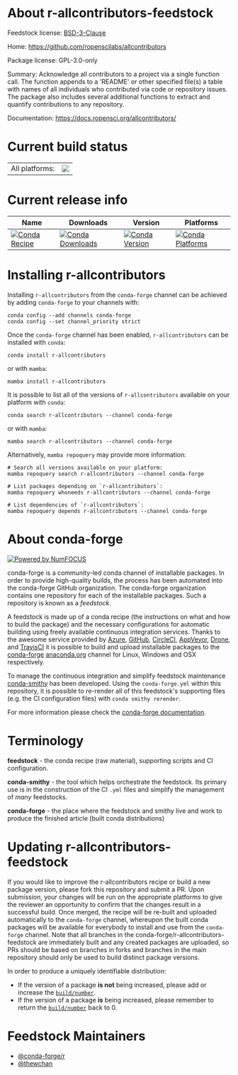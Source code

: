 About r-allcontributors-feedstock
=================================

Feedstock license: [BSD-3-Clause](https://github.com/conda-forge/r-allcontributors-feedstock/blob/main/LICENSE.txt)

Home: https://github.com/ropenscilabs/allcontributors

Package license: GPL-3.0-only

Summary: Acknowledge all contributors to a project via a single function call. The function appends to a 'README' or other specified file(s) a table with names of all individuals who contributed via code or repository issues.  The package also includes several additional functions to extract and quantify contributions to any repository.

Documentation: https://docs.ropensci.org/allcontributors/

Current build status
====================


<table><tr><td>All platforms:</td>
    <td>
      <a href="https://dev.azure.com/conda-forge/feedstock-builds/_build/latest?definitionId=22282&branchName=main">
        <img src="https://dev.azure.com/conda-forge/feedstock-builds/_apis/build/status/r-allcontributors-feedstock?branchName=main">
      </a>
    </td>
  </tr>
</table>

Current release info
====================

| Name | Downloads | Version | Platforms |
| --- | --- | --- | --- |
| [![Conda Recipe](https://img.shields.io/badge/recipe-r--allcontributors-green.svg)](https://anaconda.org/conda-forge/r-allcontributors) | [![Conda Downloads](https://img.shields.io/conda/dn/conda-forge/r-allcontributors.svg)](https://anaconda.org/conda-forge/r-allcontributors) | [![Conda Version](https://img.shields.io/conda/vn/conda-forge/r-allcontributors.svg)](https://anaconda.org/conda-forge/r-allcontributors) | [![Conda Platforms](https://img.shields.io/conda/pn/conda-forge/r-allcontributors.svg)](https://anaconda.org/conda-forge/r-allcontributors) |

Installing r-allcontributors
============================

Installing `r-allcontributors` from the `conda-forge` channel can be achieved by adding `conda-forge` to your channels with:

```
conda config --add channels conda-forge
conda config --set channel_priority strict
```

Once the `conda-forge` channel has been enabled, `r-allcontributors` can be installed with `conda`:

```
conda install r-allcontributors
```

or with `mamba`:

```
mamba install r-allcontributors
```

It is possible to list all of the versions of `r-allcontributors` available on your platform with `conda`:

```
conda search r-allcontributors --channel conda-forge
```

or with `mamba`:

```
mamba search r-allcontributors --channel conda-forge
```

Alternatively, `mamba repoquery` may provide more information:

```
# Search all versions available on your platform:
mamba repoquery search r-allcontributors --channel conda-forge

# List packages depending on `r-allcontributors`:
mamba repoquery whoneeds r-allcontributors --channel conda-forge

# List dependencies of `r-allcontributors`:
mamba repoquery depends r-allcontributors --channel conda-forge
```


About conda-forge
=================

[![Powered by
NumFOCUS](https://img.shields.io/badge/powered%20by-NumFOCUS-orange.svg?style=flat&colorA=E1523D&colorB=007D8A)](https://numfocus.org)

conda-forge is a community-led conda channel of installable packages.
In order to provide high-quality builds, the process has been automated into the
conda-forge GitHub organization. The conda-forge organization contains one repository
for each of the installable packages. Such a repository is known as a *feedstock*.

A feedstock is made up of a conda recipe (the instructions on what and how to build
the package) and the necessary configurations for automatic building using freely
available continuous integration services. Thanks to the awesome service provided by
[Azure](https://azure.microsoft.com/en-us/services/devops/), [GitHub](https://github.com/),
[CircleCI](https://circleci.com/), [AppVeyor](https://www.appveyor.com/),
[Drone](https://cloud.drone.io/welcome), and [TravisCI](https://travis-ci.com/)
it is possible to build and upload installable packages to the
[conda-forge](https://anaconda.org/conda-forge) [anaconda.org](https://anaconda.org/)
channel for Linux, Windows and OSX respectively.

To manage the continuous integration and simplify feedstock maintenance
[conda-smithy](https://github.com/conda-forge/conda-smithy) has been developed.
Using the ``conda-forge.yml`` within this repository, it is possible to re-render all of
this feedstock's supporting files (e.g. the CI configuration files) with ``conda smithy rerender``.

For more information please check the [conda-forge documentation](https://conda-forge.org/docs/).

Terminology
===========

**feedstock** - the conda recipe (raw material), supporting scripts and CI configuration.

**conda-smithy** - the tool which helps orchestrate the feedstock.
                   Its primary use is in the construction of the CI ``.yml`` files
                   and simplify the management of *many* feedstocks.

**conda-forge** - the place where the feedstock and smithy live and work to
                  produce the finished article (built conda distributions)


Updating r-allcontributors-feedstock
====================================

If you would like to improve the r-allcontributors recipe or build a new
package version, please fork this repository and submit a PR. Upon submission,
your changes will be run on the appropriate platforms to give the reviewer an
opportunity to confirm that the changes result in a successful build. Once
merged, the recipe will be re-built and uploaded automatically to the
`conda-forge` channel, whereupon the built conda packages will be available for
everybody to install and use from the `conda-forge` channel.
Note that all branches in the conda-forge/r-allcontributors-feedstock are
immediately built and any created packages are uploaded, so PRs should be based
on branches in forks and branches in the main repository should only be used to
build distinct package versions.

In order to produce a uniquely identifiable distribution:
 * If the version of a package **is not** being increased, please add or increase
   the [``build/number``](https://docs.conda.io/projects/conda-build/en/latest/resources/define-metadata.html#build-number-and-string).
 * If the version of a package **is** being increased, please remember to return
   the [``build/number``](https://docs.conda.io/projects/conda-build/en/latest/resources/define-metadata.html#build-number-and-string)
   back to 0.

Feedstock Maintainers
=====================

* [@conda-forge/r](https://github.com/orgs/conda-forge/teams/r/)
* [@thewchan](https://github.com/thewchan/)


